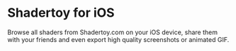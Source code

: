 # Shadertoy for iOS

Browse all shaders from Shadertoy.com on your iOS device, share them with your friends and even export high quality screenshots or animated GIF.
